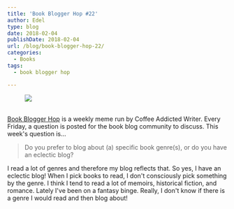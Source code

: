 ```yaml
---
title: 'Book Blogger Hop #22'
author: Edel
type: blog
date: 2018-02-04
publishDate: 2018-02-04
url: /blog/book-blogger-hop-22/
categories:
  - Books
tags:
  - book blogger hop

---
```

<figure><a rel="_nofollow" href="http://www.coffeeaddictedwriter.com/p/blog-page.html"><img src="https://i1.wp.com/3.bp.blogspot.com/-2bKizvp-A9w/WEjGAM4OjJI/AAAAAAAAV50/nU3xHQNtvSQQ8dRsB8OueG061E99KPrYACLcB/s1600/Book%2BBlogger%2BHop%2B%2528Final%2529.png?w=663&#038;ssl=1" data-recalc-dims="1" /></a></figure> 

<a rel="_nofollow" href="http://www.coffeeaddictedwriter.com/p/blog-page.html"></a>

<a rel="_nofollow" href="http://www.coffeeaddictedwriter.com/p/blog-page.html"><br /> </a><a rel="_nofollow" href="http://www.coffeeaddictedwriter.com/p/blog-page.html">Book Blogger Hop</a> is a weekly meme run by Coffee Addicted Writer. Every Friday, a question is posted for the book blog community to discuss. This week's question is&#8230;

> Do you prefer to blog about (a) specific book genre(s), or do you have an eclectic blog? 

I read a lot of genres and therefore my blog reflects that. So yes, I have an eclectic blog! When I pick books to read, I don't consciously pick something by the genre. I think I tend to read a lot of memoirs, historical fiction, and romance. Lately I've been on a fantasy binge. Really, I don't know if there is a genre I would read and then blog about!
